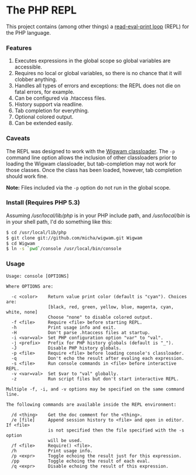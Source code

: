 # The PHP REPL

This project contains (among other things) a [read-eval-print loop](http://en.wikipedia.org/wiki/Read%E2%80%93eval%E2%80%93print_loop) (REPL) for the PHP language.

### Features

1. Executes expressions in the global scope so global variables are accessible.
2. Requires no local or global variables, so there is no chance that it will
   clobber anything.
3. Handles all types of errors and exceptions: the REPL does not die on fatal
   errors, for example.
4. Can be configured via .htaccess files.
5. History support via readline.
6. Tab completion for everything.
7. Optional colored output.
8. Can be extended easily.

### Caveats

The REPL was designed to work with the [Wigwam classloader](https://github.com/micha/wigwam/blob/master/ClassLoader.php). The `-p` command line option allows the inclusion of other
classloaders prior to loading the Wigwam classloader, but tab-completion may
not work for those classes. Once the class has been loaded, however, tab
completion should work fine.

**Note:** Files included via the `-p` option do not run in the global scope.

### Install (Requires PHP 5.3)

Assuming _/usr/local/lib/php_ is in your PHP include path, and _/usr/local/bin_
is in your shell path, I'd do something like this:

```bash
$ cd /usr/local/lib/php
$ git clone git://github.com/micha/wigwam.git Wigwam
$ cd Wigwam
$ ln -s `pwd`/console /usr/local/bin/console
```

### Usage

```
Usage: console [OPTIONS]

Where OPTIONS are:

  -c <color>    Return value print color (default is "cyan"). Choices are:
                [black, red, green, yellow, blue, magenta, cyan, white, none]
                Choose "none" to disable colored output.
  -f <file>     Require <file> before starting REPL.
  -h            Print usage info and exit.
  -H            Don't parse .htaccess files at startup.
  -i <var=val>  Set PHP configuration option "var" to "val".
  -j <prefix>   Prefix for PHP history globals (default is "_").
  -J            Disable PHP history globals.
  -p <file>     Require <file> before loading console's classloader.
  -q            Don't echo the result after evaling each expression.
  -s <file>     Run console commands in <file> before interactive REPL.
  -v <var=val>  Set $var to "val" globally.
  -z            Run script files but don't start interactive REPL.

Multiple -f, -i, and -v options may be specified on the same command line.

The following commands are available inside the REPL environment:

  /d <thing>    Get the doc comment for the <thing>.
  /e [file]     Append session history to <file> and open in editor. If <file>
                is not specified then the file specified with the -s option
                will be used.
  /f <file>     Require() <file>.
  /h            Print usage info.
  /p <expr>     Toggle echoing the result just for this expression.
  /pp           Toggle echoing the result of each eval.
  /q <expr>     Disable echoing the result of this expression.
```
